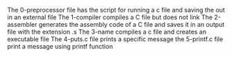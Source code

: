 The 0-preprocessor file has the script for running a c file and saving the out in an external file
The 1-compiler compiles a C file but does not link
The 2-assembler generates the assembly code of a C file and saves it in an output file with the extension .s
The 3-name compiles a c file and creates an executable file
The 4-puts.c file prints a specific message
the 5-printf.c file print a message using printf function 
